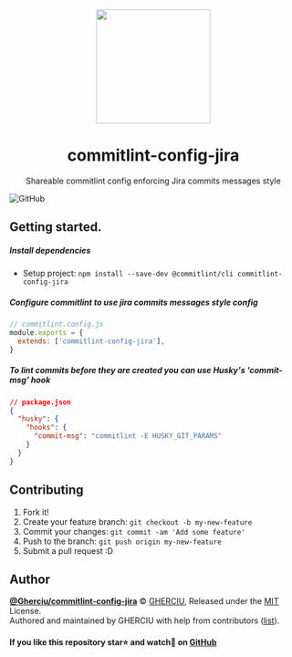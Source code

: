 <div align="center">
  <img width="200" height="200"
    src="https://raw.githubusercontent.com/Gherciu/commitlint-config-jira/master/logo.png">
  <h1>commitlint-config-jira</h1>
  <p>Shareable commitlint config enforcing Jira commits messages style</p>
</div>

![GitHub](https://img.shields.io/github/license/Gherciu/commitlint-config-jira)

## Getting started.

##### Install dependencies

- Setup project: `npm install --save-dev @commitlint/cli commitlint-config-jira`

##### Configure commitlint to use jira commits messages style config

```js
// commitlint.config.js
module.exports = {
  extends: ['commitlint-config-jira'],
}
```

##### To lint commits before they are created you can use Husky's 'commit-msg' hook

```json
// package.json
{
  "husky": {
    "hooks": {
      "commit-msg": "commitlint -E HUSKY_GIT_PARAMS"
    }
  }
}
```

## Contributing

1. Fork it!
2. Create your feature branch: `git checkout -b my-new-feature`
3. Commit your changes: `git commit -am 'Add some feature'`
4. Push to the branch: `git push origin my-new-feature`
5. Submit a pull request :D

## Author

**[@Gherciu/commitlint-config-jira](https://github.com/Gherciu/commitlint-config-jira)** © [GHERCIU](https://github.com/Gherciu), Released under the [MIT](https://github.com/Gherciu/commitlint-config-jira/blob/master/LICENSE) License.<br>
Authored and maintained by GHERCIU with help from contributors ([list](https://github.com/Gherciu/commitlint-config-jira/contributors)).

#### If you like this repository star⭐ and watch👀 on [GitHub](https://github.com/Gherciu/commitlint-config-jira)
